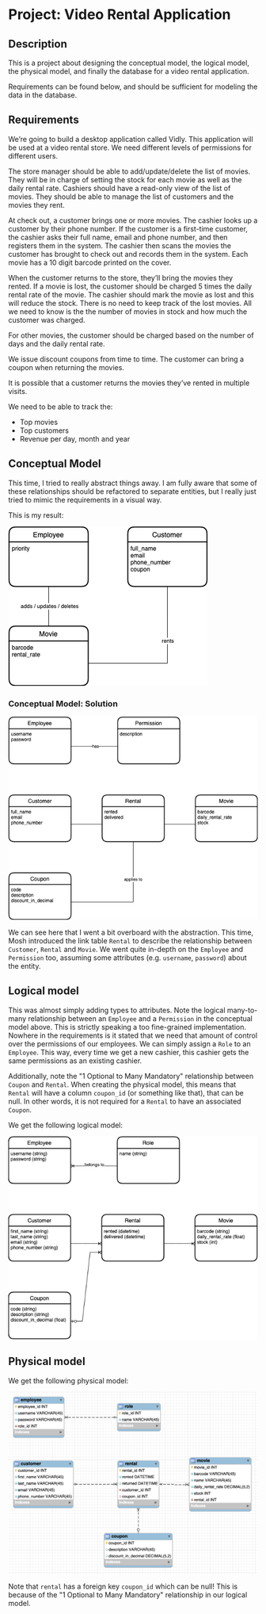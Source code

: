 # Project: Video Rental Application

## Description

This is a project about designing the conceptual model, the logical model, the
physical model, and finally the database for a video rental application.

Requirements can be found below, and should be sufficient for modeling the data
in the database.

## Requirements

We’re going to build a desktop application called Vidly. This application will
be used at a video rental store. We need different levels of permissions for
different users.

The store manager should be able to add/update/delete the list of movies. They
will be in charge of setting the stock for each movie as well as the daily
rental rate. Cashiers should have a read-only view of the list of movies. They
should be able to manage the list of customers and the movies they rent.

At check out, a customer brings one or more movies. The cashier looks up a
customer by their phone number. If the customer is a first-time customer, the
cashier asks their full name, email and phone number, and then registers them in
the system. The cashier then scans the movies the customer has brought to check
out and records them in the system. Each movie has a 10 digit barcode printed on
the cover.

When the customer returns to the store, they’ll bring the movies they rented. If
a movie is lost, the customer should be charged 5 times the daily rental rate of
the movie. The cashier should mark the movie as lost and this will reduce the
stock. There is no need to keep track of the lost movies. All we need to know is
the the number of movies in stock and how much the customer was charged.

For other movies, the customer should be charged based on the number of days and
the daily rental rate.

We issue discount coupons from time to time. The customer can bring a coupon
when returning the movies.

It is possible that a customer returns the movies they’ve rented in multiple
visits.

We need to be able to track the:

- Top movies
- Top customers
- Revenue per day, month and year

## Conceptual Model

This time, I tried to really abstract things away. I am fully aware that some of
these relationships should be refactored to separate entities, but I really just
tried to mimic the requirements in a visual way.

This is my result:

![Conceptual model](./img/conceptual-model.png)

### Conceptual Model: Solution

![Conceptual model solution](./img/conceptual-model-revisited.png)

We can see here that I went a bit overboard with the abstraction. This time,
Mosh introduced the link table `Rental` to describe the relationship between
`Customer`, `Rental` and `Movie`. We went quite in-depth on the `Employee` and
`Permission` too, assuming some attributes (e.g. `username`, `password`) about
the entity.

## Logical model

This was almost simply adding types to attributes. Note the logical many-to-many
relationship between an `Employee` and a `Permission` in the conceptual model
above. This is strictly speaking a too fine-grained implementation. Nowhere in
the requirements is it stated that we need that amount of control over the
permissions of our employees. We can simply assign a `Role` to an `Employee`.
This way, every time we get a new cashier, this cashier gets the same
permissions as an existing cashier.

Additionally, note the "1 Optional to Many Mandatory" relationship between
`Coupon` and `Rental`. When creating the physical model, this means that
`Rental` will have a column `coupon_id` (or something like that), that can be
null. In other words, it is not required for a `Rental` to have an associated
`Coupon`.

We get the following logical model:

![Logical model](./img/logical-model.png)

## Physical model

We get the following physical model:

![Physical model](./img/physical-model.png)

Note that `rental` has a foreign key `coupon_id` which can be null! This is
because of the "1 Optional to Many Mandatory" relationship in our logical model.
